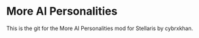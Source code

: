 # More AI Personalities

This is the git for the More AI Personalities mod for Stellaris by cybrxkhan.